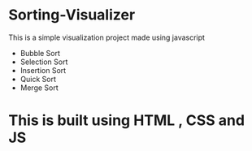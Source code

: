 # Sorting-Visualizer
This is a simple visualization project made using javascript
- Bubble Sort
- Selection Sort
- Insertion Sort
- Quick Sort
- Merge Sort

# This is built using HTML , CSS and JS
